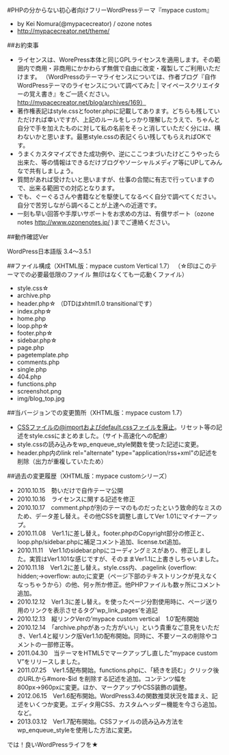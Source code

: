 #PHPの分からない初心者向けフリーWordPressテーマ『mypace custom』
* by Kei Nomura(@mypacecreator) / ozone notes
* http://mypacecreator.net/theme/


##お約束事


* ライセンスは、WorePress本体と同じGPLライセンスを適用します。その範囲内で商用・非商用にかかわらず無償で自由に改変・複製してご利用いただけます。
（WordPressのテーマライセンスについては、作者ブログ『自作WordPressテーマのライセンスについて調べてみた | マイペースクリエイターの覚え書き』をご一読ください。
　http://mypacecreator.net/blog/archives/169）
* 著作権表記はstyle.cssとfooter.phpに記載してあります。どちらも残していただければ幸いですが、上記のルールをしっかり理解したうえで、ちゃんと自分で手を加えたものに対して私の名前をそっと消していただく分には、構わないかと思います。最悪style.cssの表記くらい残してもらえればOKです。
* うまくカスタマイズできた成功例や、逆にここつまづいたけどこうやったら出来た、等の情報はできるだけブログやソーシャルメディア等にUPしてみんなで共有しましょう。
* 質問があれば受けたいと思いますが、仕事の合間に有志で行っていますので、出来る範囲での対応となります。
* でも、ぐーぐるさんや書籍などを駆使してなるべく自分で調べてください。自分で苦労しながら調べることが上達への近道です。
* 一刻も早い回答や手厚いサポートをお求めの方は、有償サポート（ozone notes http://www.ozonenotes.jp/ )までご連絡ください。

##動作確認Ver

WordPress日本語版 3.4～3.5.1


##ファイル構成（XHTML版：mypace custom Vertical 1.7）
（☆印はこのテーマでの必要最低限のファイル 無印はなくても一応動くファイル）

* style.css☆
* archive.php 
* header.php☆ （DTDはxhtml1.0 transitionalです）
* index.php☆
* home.php
* loop.php☆
* footer.php☆
* sidebar.php☆
* page.php
* pagetemplate.php
* comments.php
* single.php
* 404.php
* functions.php
* screenshot.png
* img/blog_top.jpg


##当バージョンでの変更箇所（XHTML版：mypace custom 1.7）

* CSSファイルの@importおよびdefault.cssファイルを廃止。リセット等の記述をstyle.cssにまとめました。（サイト高速化への配慮）
* style.cssの読み込みをwp_enqueue_style関数を使った記述に変更。
* header.php内のlink rel="alternate" type="application/rss+xml"の記述を削除（出力が重複していたため）


##過去の変更履歴（XHTML版：mypace customシリーズ）


* 2010.10.15　勢いだけで自作テーマ公開
* 2010.10.16　ライセンスに関する記述を修正
* 2010.10.17　comment.phpが別のテーマのものだったという致命的なミスのため、データ差し替え。その他CSSを調整し直してVer 1.01にマイナーアップ。
* 2010.11.08　Ver1.1に差し替え。footer.phpのCopyright部分の修正と、loop.php/sidebar.phpに補足コメント追加、license.txt追加。
* 2010.11.11　Ver1.1のsidebar.phpにコーディングミスがあり、修正しました。実質はVer1.101な感じですが、そのままVer1.1に上書きしちゃいました。
* 2010.11.18　Ver1.2に差し替え。style.css内、.pagelink {overflow: hidden;→overflow: auto;に変更（ページ下部のテキストリンクが見えなくなっちゃうから）の他、何ヶ所か修正。他PHPファイルも数ヶ所にコメント追加。
* 2010.12.12　Ver1.3に差し替え。<!--paged-->を使ったページ分割使用時に、ページ送り用のリンクを表示させるタグ’wp_link_pages’を追記
* 2010.12.13　縦リンクVerの’mypace custom vertical　1.0′配布開始
* 2010.12.14　「archive.phpがあった方がいい」という貴重なご意見をいただき、Ver1.4と縦リンク版Ver1.1の配布開始。同時に、不要ソースの削除やコメントの一部修正等。
* 2011.04.30　当テーマをHTML5でマークアップし直した”mypace custom V”をリリースしました。
* 2011.07.25　Ver1.5配布開始。functions.phpに、「続きを読む」クリック後のURLから#more-$id を削除する記述を追加。コンテンツ幅を800px→960pxに変更。ほか、マークアップやCSS装飾の調整。
* 2012.06.15　Ver1.6配布開始。WordPress3.4の関数推奨状況を踏まえ、記述をいくつか変更。エディタ用CSS、カスタムヘッダー機能を今さら追加。など。
* 2013.03.12　Ver1.7配布開始。CSSファイルの読み込み方法をwp_enqueue_styleを使用した方法に変更。



では！良いWordPressライフを★
